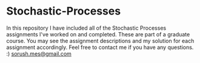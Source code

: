# Stochastic-Processes
In this repository I have included all of the Stochastic Processes assignments I've worked on and completed. These are part of a graduate course. You may see the assignment descriptions and my solution for each assignment accordingly. Feel free to contact me if you have any questions. :) sorush.mes@gmail.com
